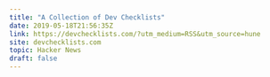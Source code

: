 ```yaml
---
title: "A Collection of Dev Checklists"
date: 2019-05-18T21:56:35Z
link: https://devchecklists.com/?utm_medium=RSS&utm_source=hune
site: devchecklists.com
topic: Hacker News
draft: false
---
```

